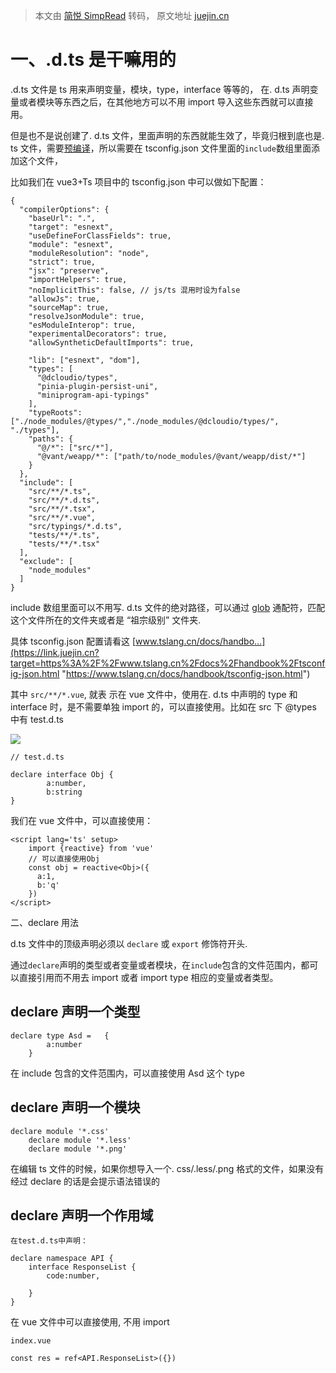 > 本文由 [简悦 SimpRead](http://ksria.com/simpread/) 转码， 原文地址 [juejin.cn](https://juejin.cn/post/7219189313723154489?from=search-suggest)

一、.d.ts 是干嘛用的
=============

.d.ts 文件是 ts 用来声明变量，模块，type，interface 等等的，
在. d.ts 声明变量或者模块等东西之后，在其他地方可以不用 import 导入这些东西就可以直接用。

但是也不是说创建了. d.ts 文件，里面声明的东西就能生效了，毕竟归根到底也是. ts 文件，需要[预编译](https://link.juejin.cn?target=https%3A%2F%2Fso.csdn.net%2Fso%2Fsearch%3Fq%3D%25E9%25A2%2584%25E7%25BC%2596%25E8%25AF%2591%26spm%3D1001.2101.3001.7020 "https://so.csdn.net/so/search?q=%E9%A2%84%E7%BC%96%E8%AF%91&spm=1001.2101.3001.7020")，所以需要在 tsconfig.json 文件里面的`include`数组里面添加这个文件，

比如我们在 vue3+Ts 项目中的 tsconfig.json 中可以做如下配置：

```
{
  "compilerOptions": {
    "baseUrl": ".",
    "target": "esnext",
    "useDefineForClassFields": true,
    "module": "esnext",
    "moduleResolution": "node",
    "strict": true,
    "jsx": "preserve",
    "importHelpers": true,
    "noImplicitThis": false, // js/ts 混用时设为false
    "allowJs": true,
    "sourceMap": true,
    "resolveJsonModule": true,
    "esModuleInterop": true,
    "experimentalDecorators": true,
    "allowSyntheticDefaultImports": true,

    "lib": ["esnext", "dom"],
    "types": [
      "@dcloudio/types",
      "pinia-plugin-persist-uni",
      "miniprogram-api-typings"
    ],
    "typeRoots": ["./node_modules/@types/","./node_modules/@dcloudio/types/", "./types"],
    "paths": {
      "@/*": ["src/*"],
      "@vant/weapp/*": ["path/to/node_modules/@vant/weapp/dist/*"]
    }
  },
  "include": [
    "src/**/*.ts",
    "src/**/*.d.ts",
    "src/**/*.tsx",
    "src/**/*.vue",
    "src/typings/*.d.ts",
    "tests/**/*.ts",
    "tests/**/*.tsx"
  ],
  "exclude": [
    "node_modules"
  ]
}
```

include 数组里面可以不用写. d.ts 文件的绝对路径，可以通过 [glob](https://link.juejin.cn?target=https%3A%2F%2Fso.csdn.net%2Fso%2Fsearch%3Fq%3Dglob%26spm%3D1001.2101.3001.7020 "https://so.csdn.net/so/search?q=glob&spm=1001.2101.3001.7020") 通配符，匹配这个文件所在的文件夹或者是 “祖宗级别” 文件夹.

具体 tsconfig.json 配置请看这 [www.tslang.cn/docs/handbo…](https://link.juejin.cn?target=https%3A%2F%2Fwww.tslang.cn%2Fdocs%2Fhandbook%2Ftsconfig-json.html "https://www.tslang.cn/docs/handbook/tsconfig-json.html")

其中 `src/**/*.vue`, 就表 示在 vue 文件中，使用在. d.ts 中声明的 type 和 interface 时，是不需要单独 import 的，可以直接使用。比如在 src 下 @types 中有 test.d.ts

![](https://p3-juejin.byteimg.com/tos-cn-i-k3u1fbpfcp/2b9b2af0e61d411fb9ec6d7966121f64~tplv-k3u1fbpfcp-zoom-in-crop-mark:1512:0:0:0.awebp?)

```
// test.d.ts

declare interface Obj {
        a:number,
        b:string
}
```

我们在 vue 文件中，可以直接使用：

```
<script lang='ts' setup>
    import {reactive} from 'vue'
    // 可以直接使用Obj
    const obj = reactive<Obj>({
      a:1,
      b:'q'
    })
</script>
```

二、declare 用法

d.ts 文件中的顶级声明必须以 `declare` 或 `export` 修饰符开头.

通过`declare`声明的类型或者变量或者模块，在`include`包含的文件范围内，都可以直接引用而不用去 import 或者 import type 相应的变量或者类型。

declare 声明一个类型
--------------

```
declare type Asd =   {
        a:number
    }
```

在 include 包含的文件范围内，可以直接使用 Asd 这个 type

declare 声明一个模块
--------------

```
declare module '*.css'
    declare module '*.less'
    declare module '*.png'
```

在编辑 ts 文件的时候，如果你想导入一个. css/.less/.png 格式的文件，如果没有经过 declare 的话是会提示语法错误的

declare 声明一个作用域
---------------

```
在test.d.ts中声明：

declare namespace API {
    interface ResponseList {
        code:number,
      
    }
}
```

在 vue 文件中可以直接使用, 不用 import

```
index.vue

const res = ref<API.ResponseList>({})
```